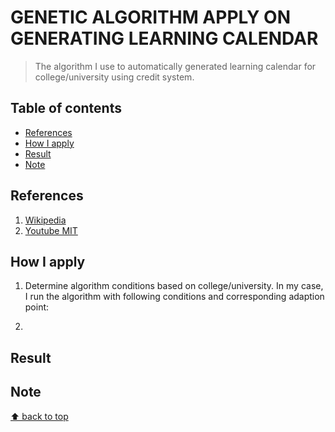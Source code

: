 # GENETIC ALGORITHM APPLY ON GENERATING LEARNING CALENDAR
> The algorithm I use to automatically generated learning calendar for college/university using credit system.

## Table of contents
* [References](#references)  
* [How I apply](#how-i-apply)  
* [Result](#result)  
* [Note](#note)

## References
1. [Wikipedia](https://en.wikipedia.org/wiki/Genetic_algorithm)
2. [Youtube MIT](https://www.youtube.com/watch?v=kHyNqSnzP8Y&t=1688s)

## How I apply
1. Determine algorithm conditions based on college/university. In my case, I run the algorithm with following conditions and corresponding adaption point:

2.

## Result

## Note

[⬆ back to top](#table-of-contents)